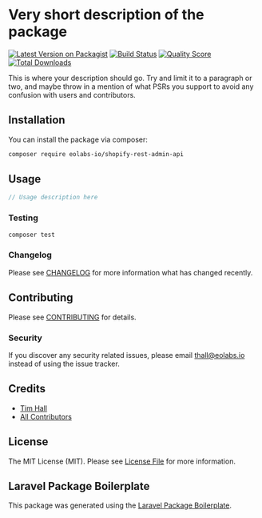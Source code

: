 # Very short description of the package

[![Latest Version on Packagist](https://img.shields.io/packagist/v/eolabs-io/shopify-rest-admin-api.svg?style=flat-square)](https://packagist.org/packages/eolabs-io/shopify-rest-admin-api)
[![Build Status](https://img.shields.io/travis/eolabs-io/shopify-rest-admin-api/master.svg?style=flat-square)](https://travis-ci.org/eolabs-io/shopify-rest-admin-api)
[![Quality Score](https://img.shields.io/scrutinizer/g/eolabs-io/shopify-rest-admin-api.svg?style=flat-square)](https://scrutinizer-ci.com/g/eolabs-io/shopify-rest-admin-api)
[![Total Downloads](https://img.shields.io/packagist/dt/eolabs-io/shopify-rest-admin-api.svg?style=flat-square)](https://packagist.org/packages/eolabs-io/shopify-rest-admin-api)

This is where your description should go. Try and limit it to a paragraph or two, and maybe throw in a mention of what PSRs you support to avoid any confusion with users and contributors.

## Installation

You can install the package via composer:

```bash
composer require eolabs-io/shopify-rest-admin-api
```

## Usage

``` php
// Usage description here
```

### Testing

``` bash
composer test
```

### Changelog

Please see [CHANGELOG](CHANGELOG.md) for more information what has changed recently.

## Contributing

Please see [CONTRIBUTING](CONTRIBUTING.md) for details.

### Security

If you discover any security related issues, please email thall@eolabs.io instead of using the issue tracker.

## Credits

- [Tim Hall](https://github.com/eolabs-io)
- [All Contributors](../../contributors)

## License

The MIT License (MIT). Please see [License File](LICENSE.md) for more information.

## Laravel Package Boilerplate

This package was generated using the [Laravel Package Boilerplate](https://laravelpackageboilerplate.com).